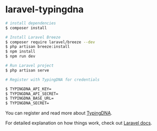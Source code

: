 # laravel-typingdna

```bash
# install dependencies
$ composer install

# Install Laravel Breeze
$ composer require laravel/breeze --dev
$ php artisan breeze:install
$ npm install
$ npm run dev

# Run Laravel project
$ php artisan serve

# Register with TypingDNA for credentials

$ TYPINGDNA_API_KEY=
$ TYPINGDNA_API_SECRET=
$ TYPINGDNA_BASE_URL=
$ TYPINGDNA_SECRET=

```

You can register and read more about [TypingDNA](https://www.typingdna.com/clients/signup).

For detailed explanation on how things work, check out [Laravel docs](https://laravel.com/).
